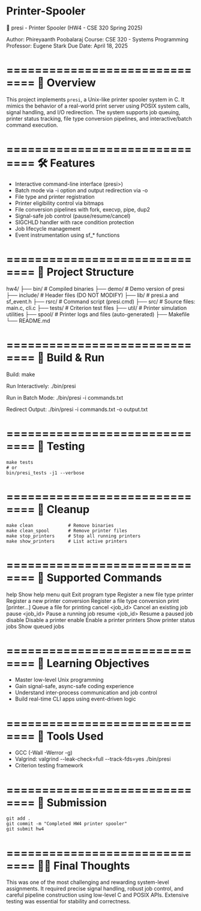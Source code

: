 # Printer-Spooler
📠 presi - Printer Spooler (HW4 - CSE 320 Spring 2025)

Author: Phireyaanth Poobalaraj
Course: CSE 320 - Systems Programming
Professor: Eugene Stark
Due Date: April 18, 2025

==============================
🧠 Overview
==============================
This project implements `presi`, a Unix-like printer spooler system in C. It mimics the behavior of a real-world print server using POSIX system calls, signal handling, and I/O redirection. The system supports job queuing, printer status tracking, file type conversion pipelines, and interactive/batch command execution.

==============================
🛠 Features
==============================
- Interactive command-line interface (presi>)
- Batch mode via -i option and output redirection via -o
- File type and printer registration
- Printer eligibility control via bitmaps
- File conversion pipelines with fork, execvp, pipe, dup2
- Signal-safe job control (pause/resume/cancel)
- SIGCHLD handler with race condition protection
- Job lifecycle management
- Event instrumentation using sf_* functions

==============================
📁 Project Structure
==============================
hw4/
├── bin/                # Compiled binaries
├── demo/               # Demo version of presi
├── include/            # Header files (DO NOT MODIFY)
├── lib/                # presi.a and sf_event.h
├── rsrc/               # Command script (presi.cmd)
├── src/                # Source files: main.c, cli.c
├── tests/              # Criterion test files
├── util/               # Printer simulation utilities
├── spool/              # Printer logs and files (auto-generated)
├── Makefile
└── README.md

==============================
🚀 Build & Run
==============================
Build:
    make

Run Interactively:
    ./bin/presi

Run in Batch Mode:
    ./bin/presi -i commands.txt

Redirect Output:
    ./bin/presi -i commands.txt -o output.txt

==============================
🧪 Testing
==============================
    make tests
    # or
    bin/presi_tests -j1 --verbose

==============================
🧹 Cleanup
==============================
    make clean             # Remove binaries
    make clean_spool       # Remove printer files
    make stop_printers     # Stop all running printers
    make show_printers     # List active printers

==============================
🧾 Supported Commands
==============================
help                            Show help menu
quit                            Exit program
type <ext>                      Register a new file type
printer <name> <type>           Register a new printer
conversion <from> <to> <cmd>    Register a file type conversion
print <file> [printer...]       Queue a file for printing
cancel <job_id>                 Cancel an existing job
pause <job_id>                  Pause a running job
resume <job_id>                 Resume a paused job
disable <printer>               Disable a printer
enable <printer>                Enable a printer
printers                        Show printer status
jobs                            Show queued jobs

==============================
🧠 Learning Objectives
==============================
- Master low-level Unix programming
- Gain signal-safe, async-safe coding experience
- Understand inter-process communication and job control
- Build real-time CLI apps using event-driven logic

==============================
🧰 Tools Used
==============================
- GCC (-Wall -Werror -g)
- Valgrind:
    valgrind --leak-check=full --track-fds=yes ./bin/presi
- Criterion testing framework

==============================
🏁 Submission
==============================
    git add .
    git commit -m "Completed HW4 printer spooler"
    git submit hw4

==============================
👨‍💻 Final Thoughts
==============================
This was one of the most challenging and rewarding system-level assignments. It required precise signal handling, robust job control, and careful pipeline construction using low-level C and POSIX APIs. Extensive testing was essential for stability and correctness.
